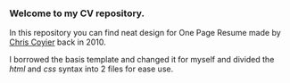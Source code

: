 ### Welcome to my CV repository.

In this repository you can find neat design for One Page Resume made by [Chris Coyier](https://css-tricks.com/one-page-resume-site/) back in 2010.

I borrowed the basis template and changed it for myself and divided the *html* and *css* syntax into 2 files for ease use.
